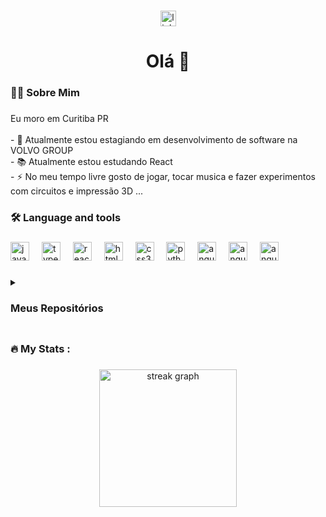 ###

<div align="center">
  <a href="https://www.linkedin.com/in/andr%C3%A9-alija-ramos-agostini-aab98226a/"><img src="https://img.shields.io/static/v1?message=LinkedIn&logo=linkedin&label=&color=0077B5&logoColor=white&labelColor=&style=for-the-badge" height="25" alt="linkedin logo"  /></a>
</div>

###

<h1 align="center">Olá 👋</h1>

###

<h3 align="left">👩‍💻  Sobre Mim</h3>

###

<p align="left">Eu moro em Curitiba PR<br><br>- 🔭 Atualmente estou estagiando em desenvolvimento de software na VOLVO GROUP<br>- 📚 Atualmente estou estudando React<br>- ⚡ No meu tempo livre gosto de jogar, tocar musica e fazer experimentos com circuitos e impressão 3D ...</p>

###

<h3 align="left">🛠 Language and tools</h3>

###

<div align="left">
  <img src="https://cdn.jsdelivr.net/gh/devicons/devicon/icons/javascript/javascript-original.svg" height="30" alt="javascript logo"  />
  <img width="12" />
  <img src="https://cdn.jsdelivr.net/gh/devicons/devicon/icons/typescript/typescript-original.svg" height="30" alt="typescript logo"  />
  <img width="12" />
  <img src="https://cdn.jsdelivr.net/gh/devicons/devicon/icons/react/react-original.svg" height="30" alt="react logo"  />
  <img width="12" />
  <img src="https://cdn.jsdelivr.net/gh/devicons/devicon/icons/html5/html5-original.svg" height="30" alt="html5 logo"  />
  <img width="12" />
  <img src="https://cdn.jsdelivr.net/gh/devicons/devicon/icons/css3/css3-original.svg" height="30" alt="css3 logo"  />
  <img width="12" />
  <img src="https://cdn.jsdelivr.net/gh/devicons/devicon/icons/python/python-original.svg" height="30" alt="python logo"  />
  <img width="12" />
  <img src="https://cdn.jsdelivr.net/gh/devicons/devicon/icons/csharp/csharp-original.svg" height="30" alt="angular logo"  />
  <img width="12" />
  <img src="https://cdn.jsdelivr.net/gh/devicons/devicon/icons/angular/angular-original.svg" height="30" alt="angular logo"  />
  <img width="12" />
  <img src="https://cdn.jsdelivr.net/gh/devicons/devicon/icons/godot/godot-original.svg" height="30" alt="angular logo"  />
</div>

###

<details align="left">
<summary><h3>Meus Repositórios<h3></summary>
  <ul>
    <details> 
      <summary>Faculdade</summary>
      <ul>
        <details> <summary>1° Período</summary>
          <ul>
            <li><a href="">Raciocínio Algorítmico (Python)</a></li>
          </ul>
        </details>
        <details> <summary>2° Período</summary>
          <ul>
            <li><a href="https://github.com/andretini/Salusmens">Programação Web</a></li>
            <li><a href="">Banco de Dados</a></li>  
          </ul>
        </details>
        <details> <summary>3° Período</summary>
          <ul>
            <li><a href="https://github.com/andretini/petmania">Experiência Criativa (Laravel e React)</a></li>
            <li><a href="https://github.com/andretini/Livraria">Web development Framework(Angular)</a></li>  
            <li><a href="https://github.com/andretini/O_Retorno_de_Pebas">HTML5 Canvas e Games (Godot Game Engine)</a></li>
            <li><a href="https://github.com/andretini/PJBL_POO">Programação Orientada a Objetos (Java)</a></li
            <li><a href="https://github.com/andretini/Projeto-Autentica-o-e-Controle-de-Acesso">Segurançã da Informação (Python)</a></li>
          </ul>
        </details>
        <details> <summary>4° Período</summary>
          A cursar
        </details>
        <details> <summary>5° Período</summary>
          A cursar
        </details>
        <details> <summary>6° Período</summary>
          A cursar
        </details>
        <details> <summary>7° Período</summary>
          A cursar
        </details>
        <details> <summary>8° Período</summary>
          A cursar
        </details>
      </ul>
    </details>
    <details> <summary>Aprendizado</summary>
      <ul>
        <li><a href="https://github.com/andretini/ReactLearning">React</a></li>
      </ul>
    </details>
    <details> <summary>Estágios</summary>
      <ul>
        <details><summary>Volvo</summary>
          <ul>
            <li><a href="https://github.com/andretini/ProjetoVolvoCobol">Projeto Cobol</a></li>
            <li><a href="https://github.com/andretini/ProjetoVolvoC-">Projeto Dot Net</a></li>
            <li><a href="https://github.com/andretini/SqlVolvoProject">Projeto Sql</a></li>
            <li><a href="https://github.com/andretini/MiniProjetoSqlVolvo">Atividade Sql</a></li>
          </ul>
        </details>
      </ul>
    </details>
    <details> <summary>Projetos</summary>
    </details>
  </ul>
</details>

###

<h3 align="left">🔥   My Stats :</h3>

###

<div align="center">
  <img src="https://streak-stats.demolab.com?user=maurodesouza&locale=en&mode=daily&theme=dark&hide_border=false&border_radius=5&order=3" height="220" alt="streak graph"  />
</div>

###






